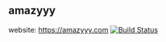 ## amazyyy

website: https://amazyyy.com [![Build Status](https://travis-ci.com/amazyyy/www.svg?token=C7NJ8bT8vb8dmq7fMDsa&branch=master)](https://travis-ci.com/amazyyy/www)
